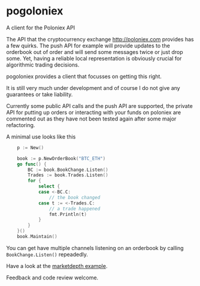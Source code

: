 # pogoloniex
A client for the Poloniex API

The API that the cryptocurrency exchange http://poloniex.com provides has a few quirks. The push API for example will provide updates to the orderbook out of order and will send some messages twice or just drop some. Yet, having a reliable local representation is obviously crucial for algorithmic trading decisions.

pogoloniex provides a client that focusses on getting this right.

It is still very much under development and of course I do not give any guarantees or take liability.

Currently some public API calls and the push API are supported, the private API for putting up orders or interacting with your funds on poloniex are commented out as they have not been tested again after some major refactoring.

A minimal use looks like this
```go
	p := New()

	book := p.NewOrderBook("BTC_ETH")
	go func() {
		BC := book.BookChange.Listen()
		Trades := book.Trades.Listen()
		for {
			select {
			case <-BC.C:
				// the book changed
			case t := <-Trades.C:
				// a trade happened
				fmt.Println(t)
			}
		}
	}()
	book.Maintain()
```

You can get have multiple channels listening on an orderbook by calling `BookChange.Listen()` repeadedly.

Have a look at the [marketdepth example](examples/marketdepth).

Feedback and code review welcome.
